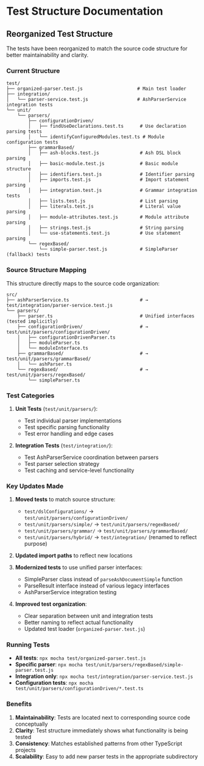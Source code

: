 # Test Structure Documentation

## Reorganized Test Structure

The tests have been reorganized to match the source code structure for better maintainability and
clarity.

### Current Structure

```
test/
├── organized-parser.test.js                    # Main test loader
├── integration/
│   └── parser-service.test.js                  # AshParserService integration tests
└── unit/
    └── parsers/
        ├── configurationDriven/
        │   ├── findUseDeclarations.test.ts      # Use declaration parsing tests
        │   └── identifyConfiguredModules.test.ts # Module configuration tests
        ├── grammarBased/
        │   ├── ash-blocks.test.js               # Ash DSL block parsing
        │   ├── basic-module.test.js             # Basic module structure
        │   ├── identifiers.test.js              # Identifier parsing
        │   ├── imports.test.js                  # Import statement parsing
        │   ├── integration.test.js              # Grammar integration tests
        │   ├── lists.test.js                    # List parsing
        │   ├── literals.test.js                 # Literal value parsing
        │   ├── module-attributes.test.js        # Module attribute parsing
        │   ├── strings.test.js                  # String parsing
        │   └── use-statements.test.js           # Use statement parsing
        └── regexBased/
            └── simple-parser.test.js            # SimpleParser (fallback) tests
```

### Source Structure Mapping

This structure directly maps to the source code organization:

```
src/
├── ashParserService.ts                          # → test/integration/parser-service.test.js
└── parsers/
    ├── parser.ts                                # Unified interfaces (tested implicitly)
    ├── configurationDriven/                     # → test/unit/parsers/configurationDriven/
    │   ├── configurationDrivenParser.ts
    │   ├── moduleParser.ts
    │   └── moduleInterface.ts
    ├── grammarBased/                            # → test/unit/parsers/grammarBased/
    │   └── ashParser.ts
    └── regexBased/                              # → test/unit/parsers/regexBased/
        └── simpleParser.ts
```

### Test Categories

1. **Unit Tests** (`test/unit/parsers/`):
   - Test individual parser implementations
   - Test specific parsing functionality
   - Test error handling and edge cases

2. **Integration Tests** (`test/integration/`):
   - Test AshParserService coordination between parsers
   - Test parser selection strategy
   - Test caching and service-level functionality

### Key Updates Made

1. **Moved tests** to match source structure:
   - `test/dslConfigurations/` → `test/unit/parsers/configurationDriven/`
   - `test/unit/parsers/simple/` → `test/unit/parsers/regexBased/`
   - `test/unit/parsers/grammar/` → `test/unit/parsers/grammarBased/`
   - `test/unit/parsers/hybrid/` → `test/integration/` (renamed to reflect purpose)

2. **Updated import paths** to reflect new locations

3. **Modernized tests** to use unified parser interfaces:
   - SimpleParser class instead of `parseAshDocumentSimple` function
   - ParseResult interface instead of various legacy interfaces
   - AshParserService integration testing

4. **Improved test organization**:
   - Clear separation between unit and integration tests
   - Better naming to reflect actual functionality
   - Updated test loader (`organized-parser.test.js`)

### Running Tests

- **All tests**: `npx mocha test/organized-parser.test.js`
- **Specific parser**: `npx mocha test/unit/parsers/regexBased/simple-parser.test.js`
- **Integration only**: `npx mocha test/integration/parser-service.test.js`
- **Configuration tests**: `npx mocha test/unit/parsers/configurationDriven/*.test.ts`

### Benefits

1. **Maintainability**: Tests are located next to corresponding source code conceptually
2. **Clarity**: Test structure immediately shows what functionality is being tested
3. **Consistency**: Matches established patterns from other TypeScript projects
4. **Scalability**: Easy to add new parser tests in the appropriate subdirectory
